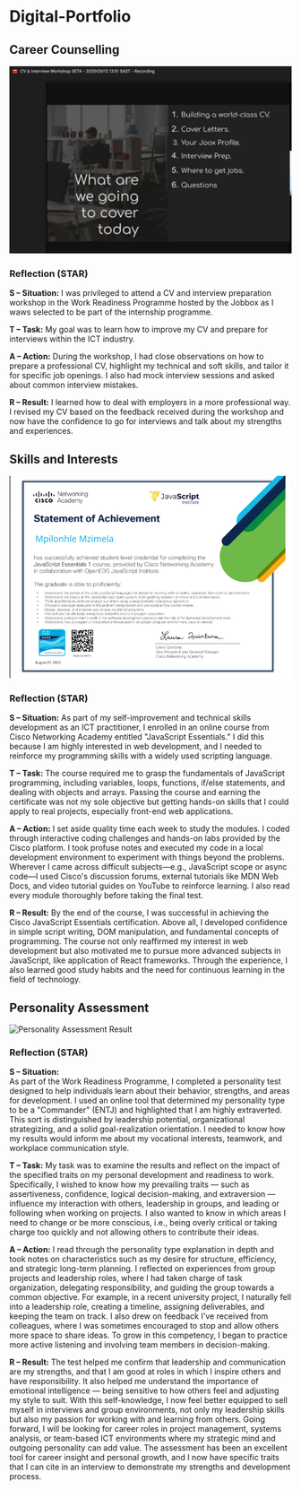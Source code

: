 # Digital-Portfolio
## Career Counselling
![CV and Interview Workshop Screenshot](https://github.com/MzimelaM/Digital-Portfolio/blob/main/images/Screenshot%202025-05-22%20013310.png)

### Reflection (STAR)

**S – Situation:**
I was privileged to attend a CV and interview preparation workshop in the Work Readiness Programme hosted by the Jobbox as I waws selected to be part of the internship programme.

**T – Task:**
My goal was to learn how to improve my CV and prepare for interviews within the ICT industry.

**A – Action:**
During the workshop, I had close observations on how to prepare a professional CV, highlight my technical and soft skills, and tailor it for specific job openings. I also had mock interview sessions and asked about common interview mistakes.

**R – Result:**
I learned how to deal with employers in a more professional way. I revised my CV based on the feedback received during the workshop and now have the confidence to go for interviews and talk about my strengths and experiences.

## Skills and Interests
![JavaScript Certificate](https://github.com/MzimelaM/Digital-Portfolio/blob/main/images/Screenshot%202025-05-22%20015807.png)

###  Reflection (STAR)

**S – Situation:**
As part of my self-improvement and technical skills development as an ICT practitioner, I enrolled in an online course from Cisco Networking Academy entitled "JavaScript Essentials." I did this because I am highly interested in web development, and I needed to reinforce my programming skills with a widely used scripting language.

**T – Task:**
The course required me to grasp the fundamentals of JavaScript programming, including variables, loops, functions, if/else statements, and dealing with objects and arrays. Passing the course and earning the certificate was not my sole objective but getting hands-on skills that I could apply to real projects, especially front-end web applications.

**A – Action:**
I set aside quality time each week to study the modules. I coded through interactive coding challenges and hands-on labs provided by the Cisco platform. I took profuse notes and executed my code in a local development environment to experiment with things beyond the problems. Wherever I came across difficult subjects—e.g., JavaScript scope or async code—I used Cisco's discussion forums, external tutorials like MDN Web Docs, and video tutorial guides on YouTube to reinforce learning. I also read every module thoroughly before taking the final test.

**R – Result:**
By the end of the course, I was successful in achieving the Cisco JavaScript Essentials certification. Above all, I developed confidence in simple script writing, DOM manipulation, and fundamental concepts of programming. The course not only reaffirmed my interest in web development but also motivated me to pursue more advanced subjects in JavaScript, like application of React frameworks. Through the experience, I also learned good study habits and the need for continuous learning in the field of technology.

## Personality Assessment
![Personality Assessment Result](images/personality-assessment.png)
### Reflection (STAR)

**S – Situation:**  
As part of the Work Readiness Programme, I completed a personality test designed to help individuals learn about their behavior, strengths, and areas for development. I used an online tool that determined my personality type to be a "Commander" (ENTJ) and highlighted that I am highly extraverted. This sort is distinguished by leadership potential, organizational strategizing, and a solid goal-realization orientation. I needed to know how my results would inform me about my vocational interests, teamwork, and workplace communication style.

**T – Task:**
My task was to examine the results and reflect on the impact of the specified traits on my personal development and readiness to work. Specifically, I wished to know how my prevailing traits — such as assertiveness, confidence, logical decision-making, and extraversion — influence my interaction with others, leadership in groups, and leading or following when working on projects. I also wanted to know in which areas I need to change or be more conscious, i.e., being overly critical or taking charge too quickly and not allowing others to contribute their ideas.

**A – Action:**
I read through the personality type explanation in depth and took notes on characteristics such as my desire for structure, efficiency, and strategic long-term planning. I reflected on experiences from group projects and leadership roles, where I had taken charge of task organization, delegating responsibility, and guiding the group towards a common objective. For example, in a recent university project, I naturally fell into a leadership role, creating a timeline, assigning deliverables, and keeping the team on track. I also drew on feedback I've received from colleagues, where I was sometimes encouraged to stop and allow others more space to share ideas. To grow in this competency, I began to practice more active listening and involving team members in decision-making.

**R – Result:**
The test helped me confirm that leadership and communication are my strengths, and that I am good at roles in which I inspire others and have responsibility. It also helped me understand the importance of emotional intelligence — being sensitive to how others feel and adjusting my style to suit. With this self-knowledge, I now feel better equipped to sell myself in interviews and group environments, not only my leadership skills but also my passion for working with and learning from others. Going forward, I will be looking for career roles in project management, systems analysis, or team-based ICT environments where my strategic mind and outgoing personality can add value. The assessment has been an excellent tool for career insight and personal growth, and I now have specific traits that I can cite in an interview to demonstrate my strengths and development process.








